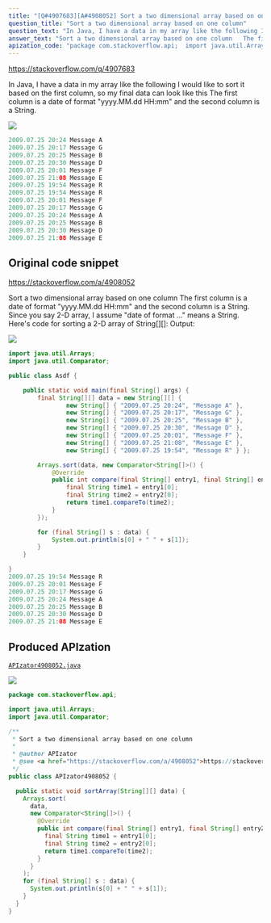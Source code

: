 ```yaml
---
title: "[Q#4907683][A#4908052] Sort a two dimensional array based on one column"
question_title: "Sort a two dimensional array based on one column"
question_text: "In Java, I have a data in my array like the following I would like to sort it based on the first column, so my final data can look like this The first column is a date of format \"yyyy.MM.dd HH:mm\" and the second column is a String."
answer_text: "Sort a two dimensional array based on one column   The first column is a date of format \"yyyy.MM.dd HH:mm\" and the second column is a String. Since you say 2-D array, I assume \"date of format ...\" means a String. Here's code for sorting a 2-D array of String[][]: Output:"
apization_code: "package com.stackoverflow.api;  import java.util.Arrays; import java.util.Comparator;  /**  * Sort a two dimensional array based on one column  *  * @author APIzator  * @see <a href=\"https://stackoverflow.com/a/4908052\">https://stackoverflow.com/a/4908052</a>  */ public class APIzator4908052 {    public static void sortArray(String[][] data) {     Arrays.sort(       data,       new Comparator<String[]>() {         @Override         public int compare(final String[] entry1, final String[] entry2) {           final String time1 = entry1[0];           final String time2 = entry2[0];           return time1.compareTo(time2);         }       }     );     for (final String[] s : data) {       System.out.println(s[0] + \" \" + s[1]);     }   } }"
---
```


https://stackoverflow.com/q/4907683

In Java, I have a data in my array like the following
I would like to sort it based on the first column, so my final data can look like this
The first column is a date of format &quot;yyyy.MM.dd HH:mm&quot; and the second column is a String.


<div class="code-logo"><img src="/stackoverflow.png" /></div>

```java
2009.07.25 20:24 Message A
2009.07.25 20:17 Message G
2009.07.25 20:25 Message B
2009.07.25 20:30 Message D
2009.07.25 20:01 Message F
2009.07.25 21:08 Message E
2009.07.25 19:54 Message R
2009.07.25 19:54 Message R
2009.07.25 20:01 Message F
2009.07.25 20:17 Message G
2009.07.25 20:24 Message A
2009.07.25 20:25 Message B
2009.07.25 20:30 Message D
2009.07.25 21:08 Message E
```


## Original code snippet

https://stackoverflow.com/a/4908052

Sort a two dimensional array based on one column
  The first column is a date of format &quot;yyyy.MM.dd HH:mm&quot; and the second column is a String.
Since you say 2-D array, I assume &quot;date of format ...&quot; means a String. Here&#x27;s code for sorting a 2-D array of String[][]:
Output:

<div class="code-logo"><img src="/stackoverflow.png" /></div>

```java
import java.util.Arrays;
import java.util.Comparator;

public class Asdf {

    public static void main(final String[] args) {
        final String[][] data = new String[][] {
                new String[] { "2009.07.25 20:24", "Message A" },
                new String[] { "2009.07.25 20:17", "Message G" },
                new String[] { "2009.07.25 20:25", "Message B" },
                new String[] { "2009.07.25 20:30", "Message D" },
                new String[] { "2009.07.25 20:01", "Message F" },
                new String[] { "2009.07.25 21:08", "Message E" },
                new String[] { "2009.07.25 19:54", "Message R" } };

        Arrays.sort(data, new Comparator<String[]>() {
            @Override
            public int compare(final String[] entry1, final String[] entry2) {
                final String time1 = entry1[0];
                final String time2 = entry2[0];
                return time1.compareTo(time2);
            }
        });

        for (final String[] s : data) {
            System.out.println(s[0] + " " + s[1]);
        }
    }

}
2009.07.25 19:54 Message R
2009.07.25 20:01 Message F
2009.07.25 20:17 Message G
2009.07.25 20:24 Message A
2009.07.25 20:25 Message B
2009.07.25 20:30 Message D
2009.07.25 21:08 Message E
```

## Produced APIzation

[`APIzator4908052.java`](https://github.com/pasqualesalza/apization-temp-data/raw/master/search/APIzator4908052.java)

<div class="code-logo"><img src="/apizator.png" /></div>

```java
package com.stackoverflow.api;

import java.util.Arrays;
import java.util.Comparator;

/**
 * Sort a two dimensional array based on one column
 *
 * @author APIzator
 * @see <a href="https://stackoverflow.com/a/4908052">https://stackoverflow.com/a/4908052</a>
 */
public class APIzator4908052 {

  public static void sortArray(String[][] data) {
    Arrays.sort(
      data,
      new Comparator<String[]>() {
        @Override
        public int compare(final String[] entry1, final String[] entry2) {
          final String time1 = entry1[0];
          final String time2 = entry2[0];
          return time1.compareTo(time2);
        }
      }
    );
    for (final String[] s : data) {
      System.out.println(s[0] + " " + s[1]);
    }
  }
}

```